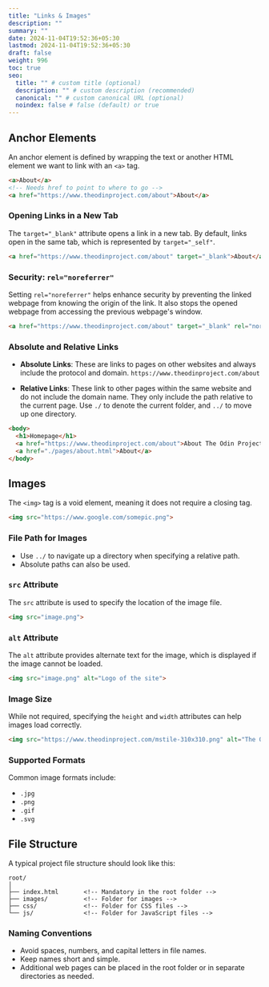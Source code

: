 ```yaml
---
title: "Links & Images"
description: ""
summary: ""
date: 2024-11-04T19:52:36+05:30
lastmod: 2024-11-04T19:52:36+05:30
draft: false
weight: 996
toc: true
seo:
  title: "" # custom title (optional)
  description: "" # custom description (recommended)
  canonical: "" # custom canonical URL (optional)
  noindex: false # false (default) or true
---
```


## Anchor Elements
An anchor element is defined by wrapping the text or another HTML element we want to link with an `<a>` tag.

```html
<a>About</a>
<!-- Needs href to point to where to go -->
<a href="https://www.theodinproject.com/about">About</a>
```

### Opening Links in a New Tab
The `target="_blank"` attribute opens a link in a new tab. By default, links open in the same tab, which is represented by `target="_self"`.

```html
<a href="https://www.theodinproject.com/about" target="_blank">About</a>
```

### Security: `rel="noreferrer"`
Setting `rel="noreferrer"` helps enhance security by preventing the linked webpage from knowing the origin of the link. It also stops the opened webpage from accessing the previous webpage's window.

```html
<a href="https://www.theodinproject.com/about" target="_blank" rel="noreferrer">About</a>
```

### Absolute and Relative Links
- **Absolute Links**: These are links to pages on other websites and always include the protocol and domain. 
`https://www.theodinproject.com/about`

- **Relative Links**: These link to other pages within the same website and do not include the domain name. They only include the path relative to the current page. Use `./` to denote the current folder, and `../` to move up one directory.

```html
<body>
  <h1>Homepage</h1>
  <a href="https://www.theodinproject.com/about">About The Odin Project</a>
  <a href="./pages/about.html">About</a>
</body>
```

## Images
The `<img>` tag is a void element, meaning it does not require a closing tag.

```html
<img src="https://www.google.com/somepic.png">
```

### File Path for Images
- Use `../` to navigate up a directory when specifying a relative path.
- Absolute paths can also be used.

### `src` Attribute
The `src` attribute is used to specify the location of the image file.

```html
<img src="image.png">
```

### `alt` Attribute
The `alt` attribute provides alternate text for the image, which is displayed if the image cannot be loaded.

```html
<img src="image.png" alt="Logo of the site">
```

### Image Size
While not required, specifying the `height` and `width` attributes can help images load correctly.

```html
<img src="https://www.theodinproject.com/mstile-310x310.png" alt="The Odin Project Logo" height="310" width="310">
```

### Supported Formats
Common image formats include:
- `.jpg`
- `.png`
- `.gif`
- `.svg`

## File Structure
A typical project file structure should look like this:

```
root/
│
├── index.html       <!-- Mandatory in the root folder -->
├── images/          <!-- Folder for images -->
├── css/             <!-- Folder for CSS files -->
└── js/              <!-- Folder for JavaScript files -->
```

### Naming Conventions
- Avoid spaces, numbers, and capital letters in file names.
- Keep names short and simple.
- Additional web pages can be placed in the root folder or in separate directories as needed.
